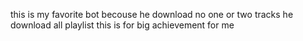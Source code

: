 this is my favorite bot becouse he download no one or two tracks he download all playlist this is for big achievement for me
